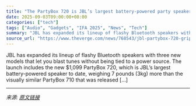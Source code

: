 ```yaml
---
title: "The PartyBox 720 is JBL’s largest battery-powered party speaker"
date: 2025-09-03T09:00:00+08:00
categories: ["tech"]
tags: ["Audio", "Gadgets", "IFA 2025", "News", "Tech"]
summary: "JBL has expanded its lineup of flashy Bluetooth speakers with three new models that let you blast tunes without being tied to a power source. The launch includes the new $1,099 PartyBox 720, which is "
source_url: "https://www.theverge.com/news/768543/jbl-partybox-720-grip-boombox-4-price-availability"
---
```


JBL has expanded its lineup of flashy Bluetooth speakers with three new models that let you blast tunes without being tied to a power source. The launch includes the new $1,099 PartyBox 720, which is JBL’s largest battery-powered speaker to date, weighing 7 pounds (3kg) more than the visually similar PartyBox 710 that was released [&#8230;]

---

*来源: [原文链接](https://www.theverge.com/news/768543/jbl-partybox-720-grip-boombox-4-price-availability)*
